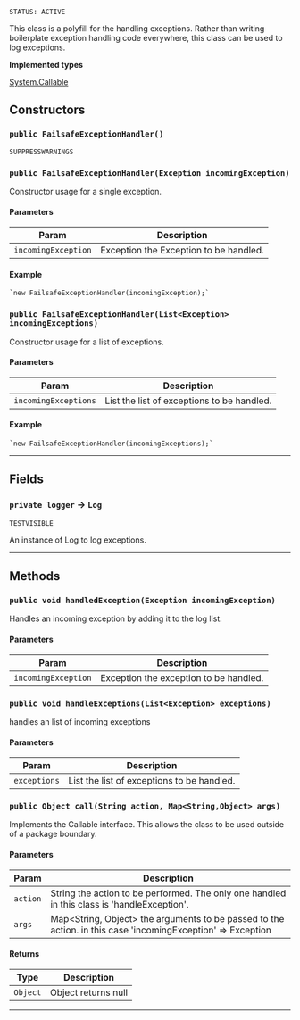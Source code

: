 `STATUS: ACTIVE`

This class is a polyfill for the handling exceptions. Rather than writing
boilerplate exception handling code everywhere, this class can be used to log exceptions.

**Implemented types**

[System.Callable](System.Callable)

## Constructors

### `public FailsafeExceptionHandler()`

`SUPPRESSWARNINGS`

### `public FailsafeExceptionHandler(Exception incomingException)`

Constructor usage for a single exception.

#### Parameters

| Param               | Description                            |
| ------------------- | -------------------------------------- |
| `incomingException` | Exception the Exception to be handled. |

#### Example

```apex
`new FailsafeExceptionHandler(incomingException);`
```

### `public FailsafeExceptionHandler(List<Exception> incomingExceptions)`

Constructor usage for a list of exceptions.

#### Parameters

| Param                | Description                                           |
| -------------------- | ----------------------------------------------------- |
| `incomingExceptions` | List<Exception> the list of exceptions to be handled. |

#### Example

```apex
`new FailsafeExceptionHandler(incomingExceptions);`
```

---

## Fields

### `private logger` → `Log`

`TESTVISIBLE`

An instance of Log to log exceptions.

---

## Methods

### `public void handledException(Exception incomingException)`

Handles an incoming exception by adding it to the log list.

#### Parameters

| Param               | Description                            |
| ------------------- | -------------------------------------- |
| `incomingException` | Exception the exception to be handled. |

### `public void handleExceptions(List<Exception> exceptions)`

handles an list of incoming exceptions

#### Parameters

| Param        | Description                                           |
| ------------ | ----------------------------------------------------- |
| `exceptions` | List<Exception> the list of exceptions to be handled. |

### `public Object call(String action, Map<String,Object> args)`

Implements the Callable interface. This allows the class to be used outside of a package boundary.

#### Parameters

| Param    | Description                                                                                                 |
| -------- | ----------------------------------------------------------------------------------------------------------- |
| `action` | String the action to be performed. The only one handled in this class is 'handleException'.                 |
| `args`   | Map<String, Object> the arguments to be passed to the action. in this case 'incomingException' => Exception |

#### Returns

| Type     | Description         |
| -------- | ------------------- |
| `Object` | Object returns null |

---
